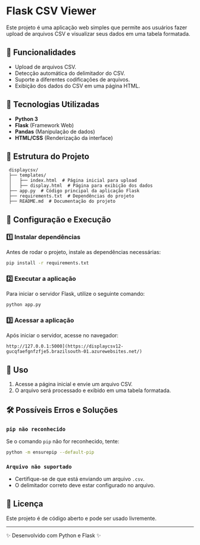 ﻿# Flask CSV Viewer

Este projeto é uma aplicação web simples que permite aos usuários fazer upload de arquivos CSV e visualizar seus dados em uma tabela formatada.

## 📌 Funcionalidades
- Upload de arquivos CSV.
- Detecção automática do delimitador do CSV.
- Suporte a diferentes codificações de arquivos.
- Exibição dos dados do CSV em uma página HTML.

## 🚀 Tecnologias Utilizadas
- **Python 3**
- **Flask** (Framework Web)
- **Pandas** (Manipulação de dados)
- **HTML/CSS** (Renderização da interface)

## 📂 Estrutura do Projeto
```
 displaycsv/
 ├── templates/
 │   ├── index.html  # Página inicial para upload
 │   ├── display.html  # Página para exibição dos dados
 ├── app.py  # Código principal da aplicação Flask
 ├── requirements.txt  # Dependências do projeto
 ├── README.md  # Documentação do projeto
```

## 🔧 Configuração e Execução
### 1️⃣ Instalar dependências
Antes de rodar o projeto, instale as dependências necessárias:
```sh
pip install -r requirements.txt
```

### 2️⃣ Executar a aplicação
Para iniciar o servidor Flask, utilize o seguinte comando:
```sh
python app.py
```

### 3️⃣ Acessar a aplicação
Após iniciar o servidor, acesse no navegador:
```[
http://127.0.0.1:5000](https://displaycsv12-gucqfaefgnfzfje5.brazilsouth-01.azurewebsites.net/)
```

## 📝 Uso
1. Acesse a página inicial e envie um arquivo CSV.
2. O arquivo será processado e exibido em uma tabela formatada.

## 🛠 Possíveis Erros e Soluções
### `pip não reconhecido`
Se o comando `pip` não for reconhecido, tente:
```sh
python -m ensurepip --default-pip
```

### `Arquivo não suportado`
- Certifique-se de que está enviando um arquivo `.csv`.
- O delimitador correto deve estar configurado no arquivo.

## 📜 Licença
Este projeto é de código aberto e pode ser usado livremente.

---
✨ Desenvolvido com Python e Flask ✨

